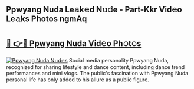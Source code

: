 ## Ppwyang Nuda Le𝚊k𝚎d N𝚞𝚍e - Part-Kkr Vid𝚎o Le𝚊ks Photos ngmAq

# <h2><a href="http://fbfqey.evod.top/?m=Ppwyang+Nuda">🔗 👉🔴 Ppwyang Nuda Vid𝚎o Ph𝚘t𝚘s</a></h2>

[![Ppwyang Nuda N𝚞d𝚎s](https://i.imgur.com/8V9OHl7.gif)](http://fbfqey.evod.top/?m=Ppwyang+Nuda)
Social media personality Ppwyang Nuda, recognized for sharing lifestyle and dance content, including dance trend performances and mini vlogs. The public's fascination with Ppwyang Nuda personal life has only added to his allure as a public figure. 
